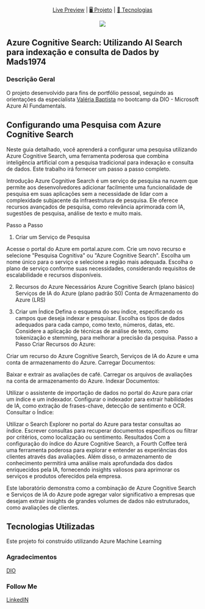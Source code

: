 </h1>

<p align="center">
  <a href="L I N K"> Live Preview</a>   |   
  <a href="#-projeto"> 🖥️ Projeto</a>   |   
  <a href="#-tecnologias">🚀 Tecnologias</a>
</p>

<p align="center">
  <a href="https://ml.azure.com/" target="_blank"><img src="https://img.shields.io/badge/Microsoft_Azure-0089D6?style=for-the-badge&logo=microsoft-azure&logoColor=white"></a>
</p>

## Azure Cognitive Search: Utilizando AI Search para indexação e consulta de Dados by Mads1974

### **Descrição Geral**

O projeto desenvolvido para fins de portfólio pessoal, seguindo as orientações da especialista [Valéria Baptista](https://www.linkedin.com/in/valeriabaptista/) no bootcamp da DIO - Microsoft Azure AI Fundamentals.

## Configurando uma Pesquisa com Azure Cognitive Search

Neste guia detalhado, você aprenderá a configurar uma pesquisa utilizando Azure Cognitive Search, uma ferramenta poderosa que combina inteligência artificial com a pesquisa tradicional para indexação e consulta de dados. Este trabalho irá fornecer um passo a passo completo.

Introdução
Azure Cognitive Search é um serviço de pesquisa na nuvem que permite aos desenvolvedores adicionar facilmente uma funcionalidade de pesquisa em suas aplicações sem a necessidade de lidar com a complexidade subjacente da infraestrutura de pesquisa. Ele oferece recursos avançados de pesquisa, como relevância aprimorada com IA, sugestões de pesquisa, análise de texto e muito mais.

Passo a Passo
1. Criar um Serviço de Pesquisa

Acesse o portal do Azure em portal.azure.com.
Crie um novo recurso e selecione "Pesquisa Cognitiva" ou "Azure Cognitive Search".
Escolha um nome único para o serviço e selecione a região mais adequada.
Escolha o plano de serviço conforme suas necessidades, considerando requisitos de escalabilidade e recursos disponíveis.

2. Recursos do Azure Necessários
Azure Cognitive Search (plano básico)
Serviços de IA do Azure (plano padrão S0)
Conta de Armazenamento do Azure (LRS)

3. Criar um Índice
Defina o esquema do seu índice, especificando os campos que deseja indexar e pesquisar.
Escolha os tipos de dados adequados para cada campo, como texto, números, datas, etc.
Considere a aplicação de técnicas de análise de texto, como tokenização e stemming, para melhorar a precisão da pesquisa.
Passo a Passo
Criar Recursos do Azure:

Criar um recurso do Azure Cognitive Search, Serviços de IA do Azure e uma conta de armazenamento do Azure.
Carregar Documentos:

Baixar e extrair as avaliações de café.
Carregar os arquivos de avaliações na conta de armazenamento do Azure.
Indexar Documentos:

Utilizar o assistente de importação de dados no portal do Azure para criar um índice e um indexador.
Configurar o indexador para extrair habilidades de IA, como extração de frases-chave, detecção de sentimento e OCR.
Consultar o Índice:

Utilizar o Search Explorer no portal do Azure para testar consultas ao índice.
Escrever consultas para recuperar documentos específicos ou filtrar por critérios, como localização ou sentimento.
Resultados
Com a configuração do índice do Azure Cognitive Search, a Fourth Coffee terá uma ferramenta poderosa para explorar e entender as experiências dos clientes através das avaliações. Além disso, o armazenamento de conhecimento permitirá uma análise mais aprofundada dos dados enriquecidos pela IA, fornecendo insights valiosos para aprimorar os serviços e produtos oferecidos pela empresa.

Este laboratório demonstra como a combinação de Azure Cognitive Search e Serviços de IA do Azure pode agregar valor significativo a empresas que desejam extrair insights de grandes volumes de dados não estruturados, como avaliações de clientes.

## **Tecnologias Utilizadas**

Este projeto foi construído utilizando Azure Machine Learning

### Agradecimentos

[DIO](https://web.dio.me/home)

### Follow Me

[LinkedIN](https://www.linkedin.com/in/mads1974/)
